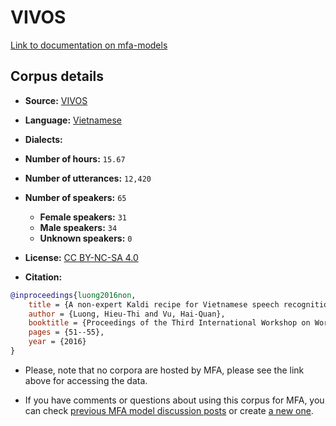
# VIVOS

[Link to documentation on mfa-models](https://mfa-models.readthedocs.io/en/main/corpus/VIVOS.html)

## Corpus details

- **Source:** [VIVOS](https://ailab.hcmus.edu.vn/vivos)
- **Language:** [Vietnamese](https://en.wikipedia.org/wiki/Vietnamese_language)
- **Dialects:**
- **Number of hours:** `15.67`
- **Number of utterances:** `12,420`
- **Number of speakers:** `65`
  - **Female speakers:** `31`
  - **Male speakers:** `34`
  - **Unknown speakers:** `0`
- **License:** [CC BY-NC-SA 4.0](https://creativecommons.org/licenses/by-nc-sa/4.0/)

- **Citation:**
```bibtex
@inproceedings{luong2016non,
	title = {A non-expert Kaldi recipe for Vietnamese speech recognition system},
	author = {Luong, Hieu-Thi and Vu, Hai-Quan},
	booktitle = {Proceedings of the Third International Workshop on Worldwide Language Service Infrastructure and Second Workshop on Open Infrastructures and Analysis Frameworks for Human Language Technologies (WLSI/OIAF4HLT2016)},
	pages = {51--55},
	year = {2016}
}

```

- Please, note that no corpora are hosted by MFA, please see the link above for accessing the data.

- If you have comments or questions about using this corpus for MFA, you can check [previous MFA model discussion posts](https://github.com/MontrealCorpusTools/mfa-models/discussions?discussions_q=VIVOS) or create [a new one](https://github.com/MontrealCorpusTools/mfa-models/discussions/new).
